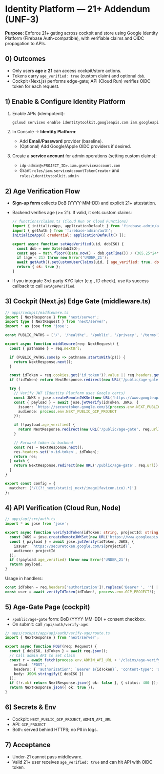 
# Identity Platform — 21+ Addendum (UNF-3)

**Purpose:** Enforce 21+ gating across cockpit and store using Google Identity Platform (Firebase Auth-compatible), with verifiable claims and OIDC propagation to APIs.

## 0) Outcomes

- Only users **age ≥ 21** can access cockpit/store actions.
- Tokens carry `age_verified: true` (custom claim) and optional `dob`.
- Cockpit (Next.js) performs edge-gate; API (Cloud Run) verifies OIDC token for each request.

## 1) Enable & Configure Identity Platform

1. Enable APIs (idempotent):

   ```bash
   gcloud services enable identitytoolkit.googleapis.com iam.googleapis.com
   ```

2. In Console → **Identity Platform**:
   - Add **Email/Password** provider (baseline).
   - (Optional) Add Google/Apple OIDC providers if desired.
3. Create a **service account** for admin operations (setting custom claims):
   - `idp-admin@<PROJECT_ID>.iam.gserviceaccount.com`
   - Grant `roles/iam.serviceAccountTokenCreator` and `roles/identitytoolkit.admin`

## 2) Age Verification Flow

- **Sign-up form** collects DoB (YYYY-MM-DD) and explicit 21+ attestation.
- Backend verifies age (>= 21). If valid, it sets custom claims:

  ```js
  // functions/claims.ts (Cloud Run or Cloud Functions)
  import { initializeApp, applicationDefault } from 'firebase-admin/app';
  import { getAuth } from 'firebase-admin/auth';
  initializeApp({ credential: applicationDefault() });

  export async function setAgeVerified(uid, dobISO) {
    const dob = new Date(dobISO);
    const age = Math.floor((Date.now() - dob.getTime()) / (365.25*24*60*60*1000));
    if (age < 21) throw new Error('UNDER_21');
    await getAuth().setCustomUserClaims(uid, { age_verified: true, dob: dobISO });
    return { ok: true };
  }
  ```

- If you integrate 3rd-party KYC later (e.g., ID check), use its success callback to call `setAgeVerified`.

## 3) Cockpit (Next.js) Edge Gate (middleware.ts)

```ts
// apps/cockpit/middleware.ts
import { NextResponse } from 'next/server';
import type { NextRequest } from 'next/server';
import * as jose from 'jose';

const PUBLIC_PATHS = ['/', '/healthz', '/public', '/privacy', '/terms'];

export async function middleware(req: NextRequest) {
  const { pathname } = req.nextUrl;

  if (PUBLIC_PATHS.some(p => pathname.startsWith(p))) {
    return NextResponse.next();
  }

  const idToken = req.cookies.get('id_token')?.value || req.headers.get('authorization')?.replace('Bearer ', '');
  if (!idToken) return NextResponse.redirect(new URL('/public/age-gate', req.url));

  try {
    // Verify JWT (Identity Platform uses Google certs)
    const JWKS = jose.createRemoteJWKSet(new URL('https://www.googleapis.com/robot/v1/metadata/x509/securetoken@system.gserviceaccount.com'));
    const { payload } = await jose.jwtVerify(idToken, JWKS, {
      issuer: `https://securetoken.google.com/${process.env.NEXT_PUBLIC_GCP_PROJECT}`,
      audience: process.env.NEXT_PUBLIC_GCP_PROJECT
    });

    if (!payload.age_verified) {
      return NextResponse.redirect(new URL('/public/age-gate', req.url));
    }

    // Forward token to backend
    const res = NextResponse.next();
    res.headers.set('x-id-token', idToken);
    return res;
  } catch {
    return NextResponse.redirect(new URL('/public/age-gate', req.url));
  }
}

export const config = {
  matcher: ['/((?!_next/static|_next/image|favicon.ico).*)']
};
```

## 4) API Verification (Cloud Run, Node)

```ts
// apps/api/src/auth.ts
import * as jose from 'jose';

export async function verifyIdToken(idToken: string, projectId: string) {
  const JWKS = jose.createRemoteJWKSet(new URL('https://www.googleapis.com/robot/v1/metadata/x509/securetoken@system.gserviceaccount.com'));
  const { payload } = await jose.jwtVerify(idToken, JWKS, {
    issuer: `https://securetoken.google.com/${projectId}`,
    audience: projectId
  });
  if (!payload.age_verified) throw new Error('UNDER_21');
  return payload;
}
```

Usage in handlers:

```ts
const idToken = req.headers['authorization']?.replace('Bearer ', '') || req.headers['x-id-token'];
const user = await verifyIdToken(idToken!, process.env.GCP_PROJECT!);
```

## 5) Age-Gate Page (cockpit)

- `/public/age-gate` form: DoB (YYYY-MM-DD) + consent checkbox.
- On submit: call `/api/auth/verify-age`:

```ts
// apps/cockpit/app/api/auth/verify-age/route.ts
import { NextResponse } from 'next/server';

export async function POST(req: Request) {
  const { dobISO, idToken } = await req.json();
  // Call admin API to set claim
  const r = await fetch(process.env.ADMIN_API_URL + '/claims/age-verify', {
    method: 'POST',
    headers: { 'authorization': `Bearer ${idToken}`, 'content-type': 'application/json' },
    body: JSON.stringify({ dobISO })
  });
  if (!r.ok) return NextResponse.json({ ok: false }, { status: 400 });
  return NextResponse.json({ ok: true });
}
```

## 6) Secrets & Env

- Cockpit: `NEXT_PUBLIC_GCP_PROJECT`, `ADMIN_API_URL`
- API: `GCP_PROJECT`
- Both: served behind HTTPS; no PII in logs.

## 7) Acceptance

- Under-21 cannot pass middleware.
- Valid 21+ user receives `age_verified: true` and can hit API with OIDC token.

<!-- Last verified: 2025-10-02 -->
